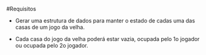#Requisitos

* Gerar uma estrutura de dados para manter o estado de cadas uma das casas de um jogo da velha.

* Cada casa do jogo da velha poderá estar vazia, ocupada pelo 1o jogador ou ocupada pelo 2o jogador.
